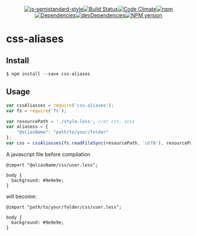 <div align="center">

[![js-semistandard-style](https://img.shields.io/badge/code%20style-semistandard-brightgreen.svg?style=flat-square)](https://github.com/Flet/semistandard)[![Build Status](https://img.shields.io/travis/RobinCK/css-aliases.svg?style=flat-square)](https://travis-ci.org/RobinCK/css-aliases)[![Code Climate](https://img.shields.io/codeclimate/github/RobinCK/css-aliases.svg?style=flat-square)](https://codeclimate.com/github/RobinCK/css-aliases)[![npm](https://img.shields.io/npm/dt/css-aliases.svg?style=flat-square)](https://github.com/RobinCK/css-aliases)[![Dependencies](https://david-dm.org/robinck/css-aliases.svg?style=flat-square)](https://david-dm.org/robinck/css-aliases)[![devDependencies](https://david-dm.org/robinck/css-aliases/dev-status.svg?style=flat-square)](https://david-dm.org/robinck/css-aliases#info=devDependencies&view=table)[![NPM version](https://img.shields.io/npm/v/css-aliases.svg?style=flat-square)](https://www.npmjs.com/package/css-aliases)
</div>

# css-aliases

## Install

```
$ npm install --save css-aliases
```

## Usage

```js
var cssAliasses = require('css-aliases');
var fs = require('fs');

var resourcePath = './style.less'; //or css, scss
var aliasess = {
    "@aliasName": "path/to/your/folder"
};
var css = cssAliasses(fs.readFileSync(resourcePath, 'utf8'), resourcePath, aliases)
```

A javascript file before compilation
```less
@import "@aliasName/css/user.less";

body {
  background: #9e9e9e;
}
```

will become:
```less
@import "path/to/your/folder/css/user.less";

body {
  background: #9e9e9e;
}
```
